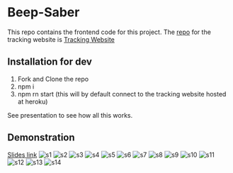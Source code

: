 # Beep-Saber
This repo contains the frontend code for this project.
The [repo](https://github.com/marmikupadhyay/beep-saber-server) for the tracking website is [Tracking Website](https://beep-saber.herokuapp.com/pose) 

## Installation for dev

1. Fork and Clone the repo
2. npm i
3. npm rn start (this will by default connect to the tracking website hosted at heroku)

See presentation to see how all this works.

## Demonstration
[Slides link](https://docs.google.com/presentation/d/10ut7IE0m2fZokO3z-PqLQl87pxm6-LV_cqkDvaBj23Y/edit?usp=sharing)
![s1](ReadMe/BeepSaber/BeepSaber-01.png)
![s2](ReadMe/BeepSaber/BeepSaber-02.png)
![s3](ReadMe/BeepSaber/BeepSaber-03.png)
![s4](ReadMe/BeepSaber/BeepSaber-04.png)
![s5](ReadMe/BeepSaber/BeepSaber-05.png)
![s6](ReadMe/BeepSaber/BeepSaber-06.png)
![s7](ReadMe/BeepSaber/BeepSaber-07.png)
![s8](ReadMe/BeepSaber/BeepSaber-08.png)
![s9](ReadMe/BeepSaber/BeepSaber-09.png)
![s10](ReadMe/BeepSaber/BeepSaber-10.png)
![s11](ReadMe/BeepSaber/BeepSaber-11.png)
![s12](ReadMe/BeepSaber/BeepSaber-12.png)
![s13](ReadMe/BeepSaber/BeepSaber-13.png)
![s14](ReadMe/BeepSaber/BeepSaber-14.png)
